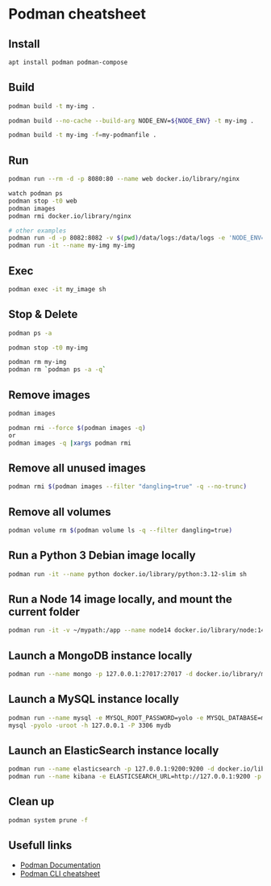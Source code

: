 # Podman cheatsheet

## Install
```bash
apt install podman podman-compose
```

## Build
```bash
podman build -t my-img .

podman build --no-cache --build-arg NODE_ENV=${NODE_ENV} -t my-img .

podman build -t my-img -f=my-podmanfile .
```

## Run
```bash
podman run --rm -d -p 8080:80 --name web docker.io/library/nginx

watch podman ps
podman stop -t0 web
podman images
podman rmi docker.io/library/nginx

# other examples
podman run -d -p 8082:8082 -v $(pwd)/data/logs:/data/logs -e 'NODE_ENV=dev' --name my-img my-img
podman run -it --name my-img my-img
```

## Exec
```bash
podman exec -it my_image sh
```

## Stop & Delete
```bash
podman ps -a

podman stop -t0 my-img

podman rm my-img
podman rm `podman ps -a -q`
```

## Remove images
```bash
podman images

podman rmi --force $(podman images -q)
or
podman images -q |xargs podman rmi
```

## Remove all unused images
```bash
podman rmi $(podman images --filter "dangling=true" -q --no-trunc)
```

## Remove all volumes
```bash
podman volume rm $(podman volume ls -q --filter dangling=true)
```

## Run a Python 3 Debian image locally
```bash
podman run -it --name python docker.io/library/python:3.12-slim sh
```

## Run a Node 14 image locally, and mount the current folder
```bash
podman run -it -v ~/mypath:/app --name node14 docker.io/library/node:14.17.5-bullseye-slim sh
```

## Launch a MongoDB instance locally
```bash
podman run --name mongo -p 127.0.0.1:27017:27017 -d docker.io/library/mongo
```

## Launch a MySQL instance locally
```bash
podman run --name mysql -e MYSQL_ROOT_PASSWORD=yolo -e MYSQL_DATABASE=mydb -p 127.0.0.1:3306:3306 -d docker.io/library/mysql:5.6.39
mysql -pyolo -uroot -h 127.0.0.1 -P 3306 mydb
```

## Launch an ElasticSearch instance locally
```bash
podman run --name elasticsearch -p 127.0.0.1:9200:9200 -d docker.io/library/elasticsearch
podman run --name kibana -e ELASTICSEARCH_URL=http://127.0.0.1:9200 -p 5601:5601 -d docker.io/library/kibana:latest
```

## Clean up
```bash
podman system prune -f
```

## Usefull links
* [Podman Documentation](https://docs.podman.io/en/latest/)
* [Podman CLI cheatsheet](https://mpolinowski.github.io/docs/DevOps/Linux/2019-09-25--podman-cheat-sheet/2019-09-25/)

